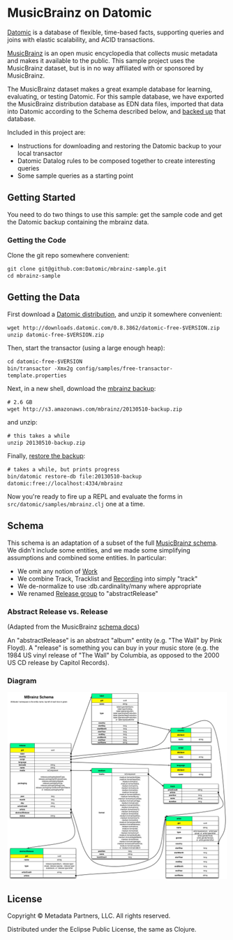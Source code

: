 # MusicBrainz on Datomic

[Datomic](http://datomic.com) is a database of flexible, time-based
facts, supporting queries and joins with elastic scalability, and ACID
transactions.

[MusicBrainz](http://musicbrainz.org) is an open music encyclopedia
that collects music metadata and makes it available to the public.
This sample project uses the MusicBrainz dataset, but is in no way
affiliated with or sponsored by MusicBrainz.

The MusicBrainz dataset makes a great example database for learning,
evaluating, or testing Datomic.  For this sample database, we have
exported the MusicBrainz distribution database as EDN data files,
imported that data into Datomic according to the Schema described
below, and [backed up](http://docs.datomic.com/backup.html) that
database.

Included in this project are:

* Instructions for downloading and restoring the Datomic backup to your local transactor
* Datomic Datalog rules to be composed together to create interesting queries
* Some sample queries as a starting point

## Getting Started

You need to do two things to use this sample: get the sample code and
get the Datomic backup containing the mbrainz data.

### Getting the Code

Clone the git repo somewhere convenient:

    git clone git@github.com:Datomic/mbrainz-sample.git
    cd mbrainz-sample

## Getting the Data

First download a
[Datomic distribution](http://www.datomic.com/get-datomic.html), and
unzip it somewhere convenient:

    wget http://downloads.datomic.com/0.8.3862/datomic-free-$VERSION.zip
    unzip datomic-free-$VERSION.zip

Then, start the transactor (using a large enough heap):

    cd datomic-free-$VERSION
    bin/transactor -Xmx2g config/samples/free-transactor-template.properties

Next, in a new shell, download the
[mbrainz backup](http://s3.amazonaws.com/mbrainz/20130510-backup.zip):

    # 2.6 GB
    wget http://s3.amazonaws.com/mbrainz/20130510-backup.zip

and unzip:

    # this takes a while
    unzip 20130510-backup.zip

Finally, [restore the backup](http://docs.datomic.com/backup.html):

    # takes a while, but prints progress
    bin/datomic restore-db file:20130510-backup datomic:free://localhost:4334/mbrainz

Now you're ready to fire up a REPL and evaluate the forms in
`src/datomic/samples/mbrainz.clj` one at a time.

## Schema

This schema is an adaptation of a subset of the full
[MusicBrainz schema](http://musicbrainz.org/doc/MusicBrainz_Database/Schema).
We didn't include some entities, and we made some simplifying
assumptions and combined some entities.  In particular:

* We omit any notion of [Work](http://musicbrainz.org/doc/Work)
* We combine Track, Tracklist and [Recording](http://musicbrainz.org/doc/Recording) into simply "track"
* We de-normalize to use :db.cardinality/many where appropriate
* We renamed [Release group](http://musicbrainz.org/doc/Release_Group) to "abstractRelease"

### Abstract Release vs. Release

(Adapted from the MusicBrainz [schema docs](http://musicbrainz.org/doc/MusicBrainz_Database/Schema))

An "abstractRelease" is an abstract "album" entity (e.g. "The Wall" by
Pink Floyd).  A "release" is something you can buy in your music store
(e.g. the 1984 US vinyl release of "The Wall" by Columbia, as opposed
to the 2000 US CD release by Capitol Records).

### Diagram

![mbrainz schema](schema.png)

## License

Copyright © Metadata Partners, LLC. All rights reserved.

Distributed under the Eclipse Public License, the same as Clojure.
